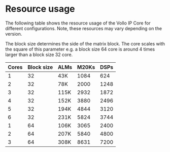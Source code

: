 # Resource usage

The following table shows the resource usage of the Vollo IP Core for different configurations. Note,
these resources may vary depending on the version.

The block size determines the side of the matrix block. The core scales with the square of this parameter
e.g. a block size 64 core is around 4 times larger than a block size 32 core.

| Cores | Block size | ALMs | M20Ks | DSPs |
| ----- | ---------- | ---- | ----- | ---- |
| 1     | 32         | 43K  | 1084  | 624  |
| 2     | 32         | 78K  | 2000  | 1248 |
| 3     | 32         | 115K | 2932  | 1872 |
| 4     | 32         | 152K | 3880  | 2496 |
| 5     | 32         | 194K | 4844  | 3120 |
| 6     | 32         | 231K | 5824  | 3744 |
| 1     | 64         | 106K | 3065  | 2400 |
| 2     | 64         | 207K | 5840  | 4800 |
| 3     | 64         | 308K | 8631  | 7200 |
